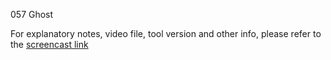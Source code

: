 057 Ghost

For explanatory notes, video file, tool version and other info, please refer to the [screencast link](http://build-podcast.com/ghost/)
